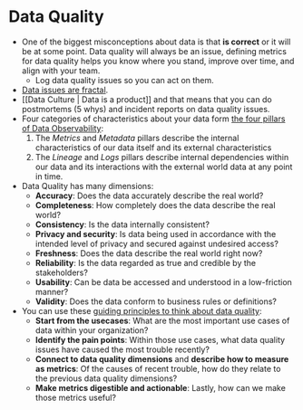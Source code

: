 # Data Quality

- One of the biggest misconceptions about data is that **is correct** or it will be at some point. Data quality will always be an issue, defining metrics for data quality helps you know where you stand, improve over time, and align with your team.
	- Log data quality issues so you can act on them.
- [Data issues are fractal](https://www.speedwins.tech/posts/some-words-with-nuria-ruiz#question-7).
- [[Data Culture | Data is a product]] and that means that you can do postmortems (5 whys) and incident reports on data quality issues.
- Four categories of characteristics about your data form [the four pillars of Data Observability](https://www.metaplane.dev/blog/the-four-pillars-of-data-observability):
	1. The *Metrics* and *Metadata* pillars describe the internal characteristics of our data itself and its external characteristics
	2. The *Lineage* and *Logs* pillars describe internal dependencies within our data and its interactions with the external world data at any point in time.
- Data Quality has many dimensions:
	- **Accuracy**: Does the data accurately describe the real world?
	- **Completeness**: How completely does the data describe the real world?
	- **Consistency**: Is the data internally consistent?
	- **Privacy and security**: Is data being used in accordance with the intended level of privacy and secured against undesired access?
	- **Freshness**: Does the data describe the real world right now?
	- **Reliability**: Is the data regarded as true and credible by the stakeholders?
	- **Usability**: Can be data be accessed and understood in a low-friction manner?
	- **Validity**: Does the data conform to business rules or definitions?
- You can use these [guiding principles to think about data quality](https://www.metaplane.dev/blog/data-quality-metrics-for-data-warehouses):
	- **Start from the usecases**: What are the most important use cases of data within your organization?
	- **Identify the pain points**: Within those use cases, what data quality issues have caused the most trouble recently?
	- **Connect to data quality dimensions** and **describe how to measure as metrics**: Of the causes of recent trouble, how do they relate to the previous data quality dimensions?
	- **Make metrics digestible and actionable**: Lastly, how can we make those metrics useful?

